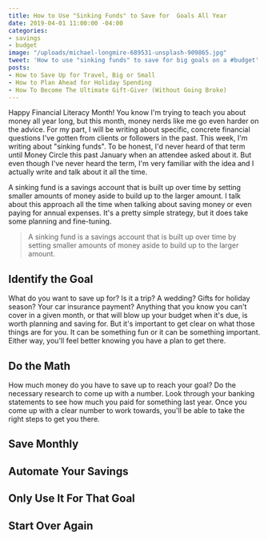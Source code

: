 ```yaml
---
title: How to Use "Sinking Funds" to Save for  Goals All Year
date: 2019-04-01 11:00:00 -04:00
categories:
- savings
- budget
image: "/uploads/michael-longmire-689531-unsplash-909865.jpg"
tweet: 'How to use "sinking funds" to save for big goals on a #budget'
posts:
- How to Save Up for Travel, Big or Small
- How to Plan Ahead for Holiday Spending
- How To Become The Ultimate Gift-Giver (Without Going Broke)
---
```


Happy Financial Literacy Month! You know I'm trying to teach you about money all year long, but this month, money nerds like me go even harder on the advice. For my part, I will be writing about specific, concrete financial questions I've gotten from clients or followers in the past. This week, I'm writing about "sinking funds". To be honest, I'd never heard of that term until Money Circle this past January when an attendee asked about it. But even though I've never heard the term, I'm very familiar with the idea and I actually write and talk about it all the time.

A sinking fund is a savings account that is built up over time by setting smaller amounts of money aside to build up to the larger amount. I talk about this approach all the time when talking about saving money or even paying for annual expenses. It's a pretty simple strategy, but it does take some planning and fine-tuning. 

> A sinking fund is a savings account that is built up over time by setting smaller amounts of money aside to build up to the larger amount.

## Identify the Goal

What do you want to save up for? Is it a trip? A wedding? Gifts for holiday season? Your car insurance payment? Anything that you know you can't cover in a given month, or that will blow up your budget when it's due, is worth planning and saving for. But it's important to get clear on what those things are for you. It can be something fun or it can be something important. Either way, you'll feel better knowing you have a plan to get there.

## Do the Math

How much money do you have to save up to reach your goal? Do the necessary research to come up with a number. Look through your banking statements to see how much you paid for something last year. Once you come up with a clear number to work towards, you'll be able to take the right steps to get you there. 

## Save Monthly

## Automate Your Savings

## Only Use It For That Goal

## Start Over Again